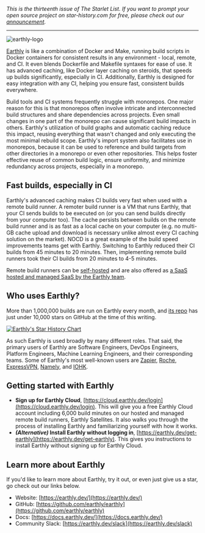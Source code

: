 _This is the thirteenth issue of The Starlet List. If you want to prompt your open source project on star-history.com for free, please check out our [announcement](/blog/list-your-open-source-project)._

---

![earthly-logo](/assets/blog/earthly/earthly-logo.webp)

[Earthly](https://earthly.dev/) is like a combination of Docker and Make, running build scripts in Docker containers for consistent results in any environment - local, remote, and CI. It even blends Dockerfile and Makefile syntaxes for ease of use. It has advanced caching, like Docker layer caching on steroids, that speeds up builds significantly, especially in CI. Additionally, Earthly is designed for easy integration with any CI, helping you ensure fast, consistent builds everywhere.

Build tools and CI systems frequently struggle with monorepos. One major reason for this is that monorepos often involve intricate and interconnected build structures and share dependencies across projects. Even small changes in one part of the monorepo can cause significant build impacts in others. Earthly's utilization of build graphs and automatic caching reduce this impact, reusing everything that wasn't changed and only executing the most minimal rebuild scope. Earthly's import system also facilitates use in monorepos, because it can be used to reference and build targets from other directories in a monorepo or even other repositories. This helps foster effective reuse of common build logic, ensure uniformity, and minimize redundancy across projects, especially in a monorepo.

## Fast builds, especially in CI

Earthly's advanced caching makes CI builds very fast when used with a remote build runner. A remoter build runner is a VM that runs Earthly, that your CI sends builds to be executed on (or you can send builds directly from your computer too). The cache persists between builds on the remote build runner and is as fast as a local cache on your computer (e.g. no multi-GB cache upload and download is necessary unlike almost every CI caching solution on the market). NOCD is a great example of the build speed improvements teams get with Earthly. Switching to Earthly reduced their CI builds from 45 minutes to 20 minutes. Then, implementing remote build runners took their CI builds from 20 minutes to 4-5 minutes.

Remote build runners can be [self-hosted](https://docs.earthly.dev/docs/remote-runners) and are also offered as [a SaaS hosted and managed SaaS by the Earthly team](https://docs.earthly.dev/earthly-cloud/satellites).

## Who uses Earthly?

More than 1,000,000 builds are run on Earthly every month, and [its repo](https://github.com/earthly/earthly) has just under 10,000 stars on GitHub at the time of this writing.

[![Earthly's Star History Chart](https://api.star-history.com/svg?repos=earthly/earthly&type=Date)](https://api.star-history.com/svg?repos=earthly/earthly&type=Date)

As such Earthly is used broadly by many different roles. That said, the primary users of Earthly are Software Engineers, DevOps Engineers, Platform Engineers, Machine Learning Engineers, and their corresponding teams. Some of Earthly's most well-known users are [Zapier](https://zapier.com/), [Roche](https://www.roche.com/), [ExpressVPN](https://www.expressvpn.com/), [Namely](https://www.namely.com/), and [IOHK](https://iohk.io/).

## Getting started with Earthly

-   **Sign up for Earthly Cloud**, [https://cloud.earthly.dev/login](https://cloud.earthly.dev/login). This will give you a free Earthly Cloud account including 6,000 build minutes on our hosted and managed remote build runners, Earthly Satellites. It also walks you through the process of installing Earthly and familiarizing yourself with how it works.
-   **_(Alternative)_ Install Earthly without logging in**, [https://earthly.dev/get-earthly](https://earthly.dev/get-earthly). This gives you instructions to install Earthly without signing up for Earthly Cloud.

## Learn more about Earthly

If you'd like to learn more about Earthly, try it out, or even just give us a star, go check out our links below.

-   Website: [https://earthly.dev/](https://earthly.dev/)
-   GitHub: [https://github.com/earthly/earthly](https://github.com/earthly/earthly)
-   Docs: [https://docs.earthly.dev/](https://docs.earthly.dev/)
-   Community Slack: [https://earthly.dev/slack](https://earthly.dev/slack)
